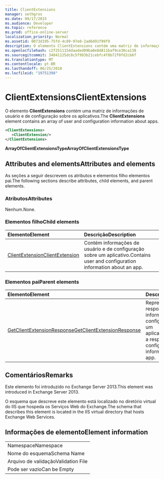 ```yaml
---
title: ClientExtensions
manager: sethgros
ms.date: 09/17/2015
ms.audience: Developer
ms.topic: reference
ms.prod: office-online-server
localization_priority: Normal
ms.assetid: 0073d195-75fd-4c89-97e0-2ad6d91f99f9
description: O elemento ClientExtensions contém uma matriz de informações de usuário e de configuração sobre os aplicativos.
ms.openlocfilehash: c2f2511154daaded09ba0e8d811baf9ce30ca138
ms.sourcegitcommit: 34041125dc8c5f993b21cebfc4f8b72f0fd2cb6f
ms.translationtype: MT
ms.contentlocale: pt-BR
ms.lasthandoff: 06/25/2018
ms.locfileid: "19751398"
---
```

# <a name="clientextensions"></a><span data-ttu-id="cc709-103">ClientExtensions</span><span class="sxs-lookup"><span data-stu-id="cc709-103">ClientExtensions</span></span>

<span data-ttu-id="cc709-104">O elemento **ClientExtensions** contém uma matriz de informações de usuário e de configuração sobre os aplicativos.</span><span class="sxs-lookup"><span data-stu-id="cc709-104">The **ClientExtensions** element contains an array of user and configuration information about apps.</span></span> 
  
```XML
<ClientExtensions>
   <ClientExtension/>
</ClientExtensions>
```

 <span data-ttu-id="cc709-105">**ArrayOfClientExtensionsType**</span><span class="sxs-lookup"><span data-stu-id="cc709-105">**ArrayOfClientExtensionsType**</span></span>
## <a name="attributes-and-elements"></a><span data-ttu-id="cc709-106">Attributes and elements</span><span class="sxs-lookup"><span data-stu-id="cc709-106">Attributes and elements</span></span>

<span data-ttu-id="cc709-107">As seções a seguir descrevem os atributos e elementos filho elementos pai.</span><span class="sxs-lookup"><span data-stu-id="cc709-107">The following sections describe attributes, child elements, and parent elements.</span></span>
  
### <a name="attributes"></a><span data-ttu-id="cc709-108">Atributos</span><span class="sxs-lookup"><span data-stu-id="cc709-108">Attributes</span></span>

<span data-ttu-id="cc709-109">Nenhum.</span><span class="sxs-lookup"><span data-stu-id="cc709-109">None.</span></span>
  
### <a name="child-elements"></a><span data-ttu-id="cc709-110">Elementos filho</span><span class="sxs-lookup"><span data-stu-id="cc709-110">Child elements</span></span>

|<span data-ttu-id="cc709-111">**Elemento**</span><span class="sxs-lookup"><span data-stu-id="cc709-111">**Element**</span></span>|<span data-ttu-id="cc709-112">**Descrição**</span><span class="sxs-lookup"><span data-stu-id="cc709-112">**Description**</span></span>|
|:-----|:-----|
|[<span data-ttu-id="cc709-113">ClientExtension</span><span class="sxs-lookup"><span data-stu-id="cc709-113">ClientExtension</span></span>](clientextension.md) <br/> |<span data-ttu-id="cc709-114">Contém informações de usuário e de configuração sobre um aplicativo.</span><span class="sxs-lookup"><span data-stu-id="cc709-114">Contains user and configuration information about an app.</span></span>  <br/> |
   
### <a name="parent-elements"></a><span data-ttu-id="cc709-115">Elementos pai</span><span class="sxs-lookup"><span data-stu-id="cc709-115">Parent elements</span></span>

|<span data-ttu-id="cc709-116">**Elemento**</span><span class="sxs-lookup"><span data-stu-id="cc709-116">**Element**</span></span>|<span data-ttu-id="cc709-117">**Descrição**</span><span class="sxs-lookup"><span data-stu-id="cc709-117">**Description**</span></span>|
|:-----|:-----|
|[<span data-ttu-id="cc709-118">GetClientExtensionResponse</span><span class="sxs-lookup"><span data-stu-id="cc709-118">GetClientExtensionResponse</span></span>](getclientextensionresponse.md) <br/> |<span data-ttu-id="cc709-119">Representa uma resposta para obter informações de configuração sobre um aplicativo.</span><span class="sxs-lookup"><span data-stu-id="cc709-119">Represents a response to get configuration information about an app.</span></span>  <br/> |
   
## <a name="remarks"></a><span data-ttu-id="cc709-120">Comentários</span><span class="sxs-lookup"><span data-stu-id="cc709-120">Remarks</span></span>

<span data-ttu-id="cc709-121">Este elemento foi introduzido no Exchange Server 2013.</span><span class="sxs-lookup"><span data-stu-id="cc709-121">This element was introduced in Exchange Server 2013.</span></span>
  
<span data-ttu-id="cc709-122">O esquema que descreve este elemento está localizado no diretório virtual do IIS que hospeda os Serviços Web do Exchange.</span><span class="sxs-lookup"><span data-stu-id="cc709-122">The schema that describes this element is located in the IIS virtual directory that hosts Exchange Web Services.</span></span>
  
## <a name="element-information"></a><span data-ttu-id="cc709-123">Informações de elemento</span><span class="sxs-lookup"><span data-stu-id="cc709-123">Element information</span></span>

||
|:-----|
|<span data-ttu-id="cc709-124">Namespace</span><span class="sxs-lookup"><span data-stu-id="cc709-124">Namespace</span></span>  <br/> |
|<span data-ttu-id="cc709-125">Nome do esquema</span><span class="sxs-lookup"><span data-stu-id="cc709-125">Schema Name</span></span>  <br/> |
|<span data-ttu-id="cc709-126">Arquivo de validação</span><span class="sxs-lookup"><span data-stu-id="cc709-126">Validation File</span></span>  <br/> |
|<span data-ttu-id="cc709-127">Pode ser vazio</span><span class="sxs-lookup"><span data-stu-id="cc709-127">Can be Empty</span></span>  <br/> |
   

